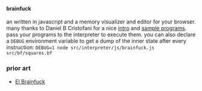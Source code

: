 #### brainfuck

an written in javascript and a memory visualizer and editor for your browser.
many thanks to Daniel B Cristofani for a nice
[intro](http://www.hevanet.com/cristofd/brainfuck/epistle.html) and [sample
programs](http://www.hevanet.com/cristofd/brainfuck/). pass your programs to
the interpreter to execute them. you can also declare a `DEBUG` environment
variable to get a dump of the inner state after every instruction: `DEBUG=1
node src/interpreter/js/brainfuck.js src/bf/squares.bf`

### prior art

- [El Brainfuck](https://copy.sh/brainfuck/)
